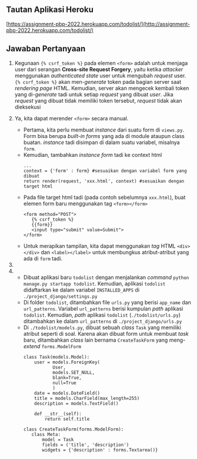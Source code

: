 ## Tautan Aplikasi Heroku
[https://assignment-pbp-2022.herokuapp.com/todolist/](http://assignment-pbp-2022.herokuapp.com/todolist/)<br>

## Jawaban Pertanyaan
1. Kegunaan `{% csrf_token %}` pada elemen `<form>` adalah untuk menjaga user dari serangan **Cross-site Request Forgery**,
   yaitu ketika *attacker* menggunakan *authenticated state* user untuk mengubah *request* user.
   `{% csrf_token %}` akan men-*generate* token pada bagian server saat *rendering page* HTML. 
   Kemudian, server akan mengecek kembali token yang di-*generate* tadi untuk setiap *request* yang dibuat *user*. Jika *request* yang dibuat tidak 
   memiliki token tersebut, *request* tidak akan dieksekusi

2. Ya, kita dapat merender `<form>` secara manual. <br>
   - Pertama, kita perlu membuat *instance* dari suatu form di `views.py`. Form bisa berupa *built-in forms* yang ada di module ataupun class buatan.
     *instance* tadi disimpan di dalam suatu variabel, misalnya `form`.
   - Kemudian, tambahkan *instance form* tadi ke context html
     ```
     ...
     context = {'form' : form} #sesuaikan dengan variabel form yang dibuat
     return render(request, 'xxx.html', context) #sesuaikan dengan target html
     ```
   - Pada file target html tadi (pada contoh sebelumnya `xxx.html`), buat elemen form baru menggunakan tag `<form></form>`
     ```
     <form method="POST">
        {% csrf_token %}
        {{form}}
        <input type="submit" value=Submit">
     </form>
     ```
   - Untuk merapikan tampilan, kita dapat menggunakan *tag* HTML `<div></div>` dan `<label></label>`
     untuk membungkus atribut-atribut yang ada di `form` tadi.

3. 

4. - Dibuat aplikasi baru `todolist` dengan menjalankan *command* `python manage.py startapp todolist`. 
     Kemudian, aplikasi `todolist` didaftarkan ke dalam variabel `INSTALLED_APPS` di `./project_django/settings.py`
   - Di folder `todolist`, ditambahkan file `urls.py` yang berisi `app_name` dan `url_patterns`. Variabel `url_patterns` berisi kumpulan *path* aplikasi `todolist`. 
     Kemudian, *path* aplikasi `todolist` (`./todolist/urls.py`) ditambahkan ke dalam `url_patterns` di `./project_django/urls.py`
   - Di `./todolist/models.py`, dibuat sebuah *class* `Task` yang memiliki atribut seperti di soal. Karena akan dibuat form untuk membuat *task* baru, 
     ditambahkan *class* lain bernama `CreateTaskForm` yang meng-*extend* `forms.ModelForm`
     ```
     class Task(models.Model):
         user = models.ForeignKey(
                User,
                models.SET_NULL,
                blank=True,
                null=True
                )
         date = models.DateField()
         title = models.CharField(max_length=255)
         description = models.TextField()
    
         def __str__(self):
             return self.title

     class CreateTaskForm(forms.ModelForm):
        class Meta:
            model = Task
            fields = ('title', 'description')
            widgets = {'description' : forms.Textarea()}
     ```